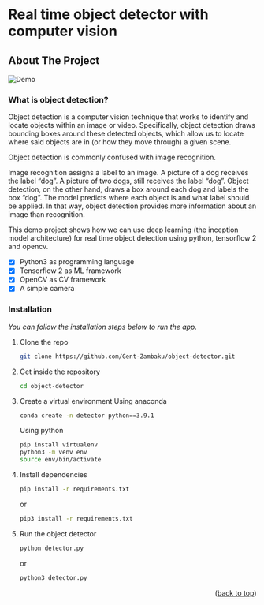 # Real time object detector with computer vision


<!-- ABOUT THE PROJECT -->
## About The Project

![Demo](https://github.com/Gent-Zambaku/object-detector/blob/main/images/object_detector.gif)


### What is object detection?
Object detection is a computer vision technique that works to identify and locate objects within an image or video. Specifically, object detection draws bounding boxes around these detected objects, which allow us to locate where said objects are in (or how they move through) a given scene.

Object detection is commonly confused with image recognition.

Image recognition assigns a label to an image. A picture of a dog receives the label “dog”. A picture of two dogs, still receives the label “dog”. Object detection, on the other hand, draws a box around each dog and labels the box “dog”. The model predicts where each object is and what label should be applied. In that way, object detection provides more information about an image than recognition.

This demo project shows how we can use deep learning (the inception model architecture) for real time object detection using python, tensorflow 2 and opencv. 

- [x] Python3 as programming language
- [x] Tensorflow 2 as ML framework
- [x] OpenCV as CV framework
- [x] A simple camera

### Installation

_You can follow the installation steps below to run the app._

1. Clone the repo
   ```sh
   git clone https://github.com/Gent-Zambaku/object-detector.git
   ```
2. Get inside the repository
   ```sh
   cd object-detector
   ```
3. Create a virtual environment
   Using anaconda
   ```sh
   conda create -n detector python==3.9.1
   ```
   Using python
   ```sh
   pip install virtualenv
   python3 -m venv env
   source env/bin/activate
   ```
4. Install dependencies
   ```sh
   pip install -r requirements.txt
   ```
   or
   ```sh
   pip3 install -r requirements.txt
   ```
5. Run the object detector
   ```sh
   python detector.py
   ```
   or
      ```sh
   python3 detector.py
   ```
<p align="right">(<a href="#readme-top">back to top</a>)</p>
